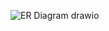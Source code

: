 ![ER Diagram drawio](https://user-images.githubusercontent.com/88805493/204612082-5003ad9c-80a8-4381-a953-f5e032bcad67.png)
